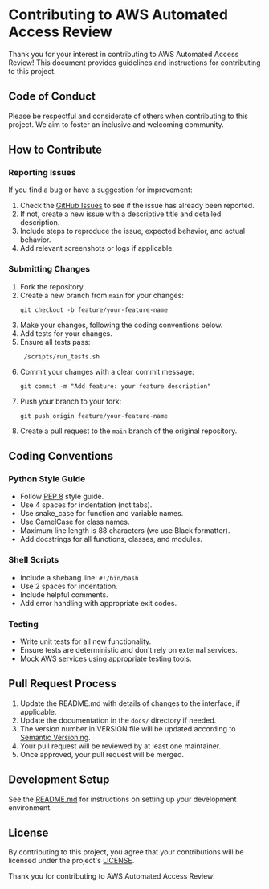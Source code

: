# Contributing to AWS Automated Access Review

Thank you for your interest in contributing to AWS Automated Access Review! This document provides guidelines and instructions for contributing to this project.

## Code of Conduct

Please be respectful and considerate of others when contributing to this project. We aim to foster an inclusive and welcoming community.

## How to Contribute

### Reporting Issues

If you find a bug or have a suggestion for improvement:

1. Check the [GitHub Issues](https://github.com/ajy0127/aws_automated_access_review/issues) to see if the issue has already been reported.
2. If not, create a new issue with a descriptive title and detailed description.
3. Include steps to reproduce the issue, expected behavior, and actual behavior.
4. Add relevant screenshots or logs if applicable.

### Submitting Changes

1. Fork the repository.
2. Create a new branch from `main` for your changes:
   ```
   git checkout -b feature/your-feature-name
   ```
3. Make your changes, following the coding conventions below.
4. Add tests for your changes.
5. Ensure all tests pass:
   ```
   ./scripts/run_tests.sh
   ```
6. Commit your changes with a clear commit message:
   ```
   git commit -m "Add feature: your feature description"
   ```
7. Push your branch to your fork:
   ```
   git push origin feature/your-feature-name
   ```
8. Create a pull request to the `main` branch of the original repository.

## Coding Conventions

### Python Style Guide

- Follow [PEP 8](https://www.python.org/dev/peps/pep-0008/) style guide.
- Use 4 spaces for indentation (not tabs).
- Use snake_case for function and variable names.
- Use CamelCase for class names.
- Maximum line length is 88 characters (we use Black formatter).
- Add docstrings for all functions, classes, and modules.

### Shell Scripts

- Include a shebang line: `#!/bin/bash`
- Use 2 spaces for indentation.
- Include helpful comments.
- Add error handling with appropriate exit codes.

### Testing

- Write unit tests for all new functionality.
- Ensure tests are deterministic and don't rely on external services.
- Mock AWS services using appropriate testing tools.

## Pull Request Process

1. Update the README.md with details of changes to the interface, if applicable.
2. Update the documentation in the `docs/` directory if needed.
3. The version number in VERSION file will be updated according to [Semantic Versioning](https://semver.org/).
4. Your pull request will be reviewed by at least one maintainer.
5. Once approved, your pull request will be merged.

## Development Setup

See the [README.md](README.md) for instructions on setting up your development environment.

## License

By contributing to this project, you agree that your contributions will be licensed under the project's [LICENSE](LICENSE).

Thank you for contributing to AWS Automated Access Review! 